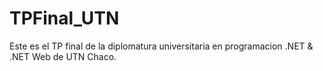 # TPFinal_UTN
Este es el TP final de la diplomatura universitaria en programacion .NET &amp; .NET Web de UTN Chaco.
